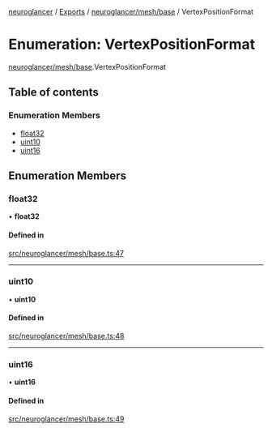 [neuroglancer](../README.md) / [Exports](../modules.md) / [neuroglancer/mesh/base](../modules/neuroglancer_mesh_base.md) / VertexPositionFormat

# Enumeration: VertexPositionFormat

[neuroglancer/mesh/base](../modules/neuroglancer_mesh_base.md).VertexPositionFormat

## Table of contents

### Enumeration Members

- [float32](neuroglancer_mesh_base.VertexPositionFormat.md#float32)
- [uint10](neuroglancer_mesh_base.VertexPositionFormat.md#uint10)
- [uint16](neuroglancer_mesh_base.VertexPositionFormat.md#uint16)

## Enumeration Members

### float32

• **float32**

#### Defined in

[src/neuroglancer/mesh/base.ts:47](https://github.com/ActiveBrainAtlas2/neuroglancer/blob/034b457d/src/neuroglancer/mesh/base.ts#L47)

___

### uint10

• **uint10**

#### Defined in

[src/neuroglancer/mesh/base.ts:48](https://github.com/ActiveBrainAtlas2/neuroglancer/blob/034b457d/src/neuroglancer/mesh/base.ts#L48)

___

### uint16

• **uint16**

#### Defined in

[src/neuroglancer/mesh/base.ts:49](https://github.com/ActiveBrainAtlas2/neuroglancer/blob/034b457d/src/neuroglancer/mesh/base.ts#L49)
